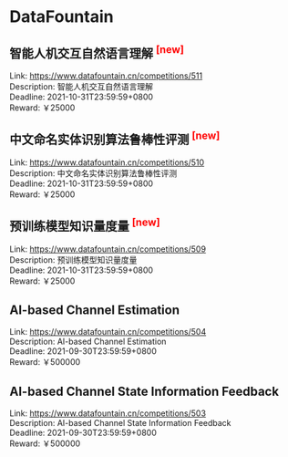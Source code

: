# DataFountain



## 智能人机交互自然语言理解 <sup style="color:red">[new]<sup>  

Link: https://www.datafountain.cn/competitions/511  
Description: 智能人机交互自然语言理解  
Deadline: 2021-10-31T23:59:59+0800  
Reward: ￥25000  


## 中文命名实体识别算法鲁棒性评测 <sup style="color:red">[new]<sup>  

Link: https://www.datafountain.cn/competitions/510  
Description: 中文命名实体识别算法鲁棒性评测  
Deadline: 2021-10-31T23:59:59+0800  
Reward: ￥25000  


## 预训练模型知识量度量 <sup style="color:red">[new]<sup>  

Link: https://www.datafountain.cn/competitions/509  
Description: 预训练模型知识量度量  
Deadline: 2021-10-31T23:59:59+0800  
Reward: ￥25000  


## AI-based Channel Estimation

Link: https://www.datafountain.cn/competitions/504  
Description: AI-based Channel Estimation  
Deadline: 2021-09-30T23:59:59+0800  
Reward: ￥500000  


## AI-based Channel State Information Feedback

Link: https://www.datafountain.cn/competitions/503  
Description: AI-based Channel State Information Feedback  
Deadline: 2021-09-30T23:59:59+0800  
Reward: ￥500000  

